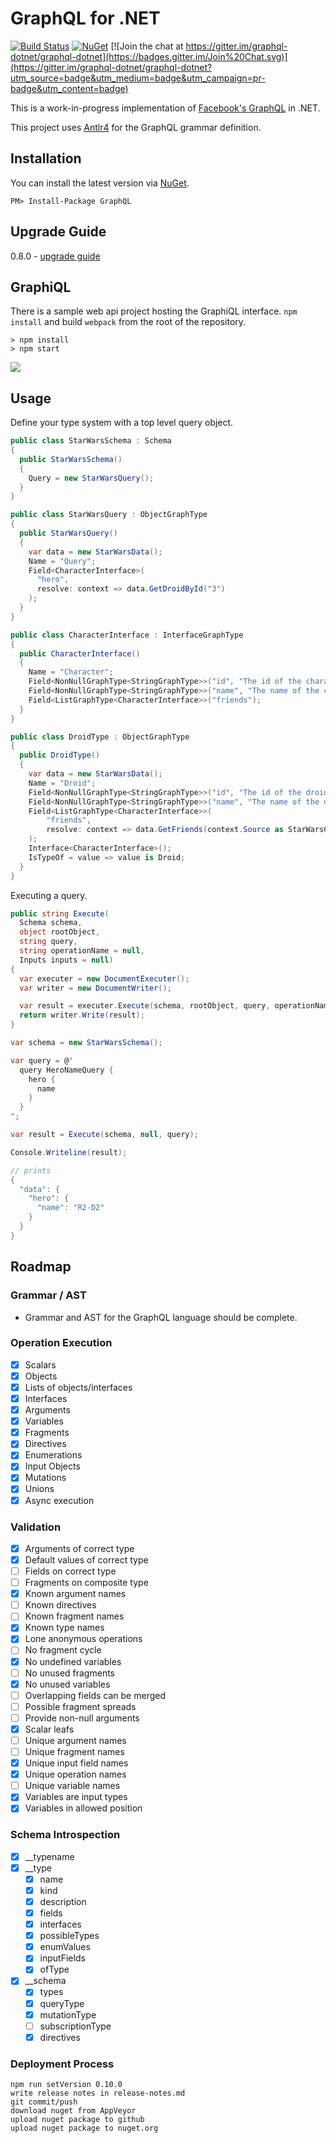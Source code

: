 # GraphQL for .NET

[![Build Status](https://ci.appveyor.com/api/projects/status/github/graphql-dotnet/graphql-dotnet?branch=master&svg=true)](https://ci.appveyor.com/project/graphql-dotnet-ci/graphql-dotnet)
[![NuGet](https://img.shields.io/nuget/v/GraphQL.svg)](https://www.nuget.org/packages/GraphQL/)
[![Join the chat at https://gitter.im/graphql-dotnet/graphql-dotnet](https://badges.gitter.im/Join%20Chat.svg)](https://gitter.im/graphql-dotnet/graphql-dotnet?utm_source=badge&utm_medium=badge&utm_campaign=pr-badge&utm_content=badge)

This is a work-in-progress implementation of [Facebook's GraphQL](https://github.com/facebook/graphql) in .NET.

This project uses [Antlr4](https://github.com/tunnelvisionlabs/antlr4cs) for the GraphQL grammar definition.

## Installation

You can install the latest version via [NuGet](https://www.nuget.org/packages/GraphQL/).

`PM> Install-Package GraphQL`

## Upgrade Guide

0.8.0 - [upgrade guide](/upgrade-guides/v0.8.0.md)

## GraphiQL
There is a sample web api project hosting the GraphiQL interface.  `npm install` and build `webpack` from the root of the repository.

```
> npm install
> npm start
```
![](http://i.imgur.com/2uGdVAj.png)

## Usage

Define your type system with a top level query object.

```csharp
public class StarWarsSchema : Schema
{
  public StarWarsSchema()
  {
    Query = new StarWarsQuery();
  }
}

public class StarWarsQuery : ObjectGraphType
{
  public StarWarsQuery()
  {
    var data = new StarWarsData();
    Name = "Query";
    Field<CharacterInterface>(
      "hero",
      resolve: context => data.GetDroidById("3")
    );
  }
}

public class CharacterInterface : InterfaceGraphType
{
  public CharacterInterface()
  {
    Name = "Character";
    Field<NonNullGraphType<StringGraphType>>("id", "The id of the character.");
    Field<NonNullGraphType<StringGraphType>>("name", "The name of the character.");
    Field<ListGraphType<CharacterInterface>>("friends");
  }
}

public class DroidType : ObjectGraphType
{
  public DroidType()
  {
    var data = new StarWarsData();
    Name = "Droid";
    Field<NonNullGraphType<StringGraphType>>("id", "The id of the droid.");
    Field<NonNullGraphType<StringGraphType>>("name", "The name of the droid.");
    Field<ListGraphType<CharacterInterface>>(
        "friends",
        resolve: context => data.GetFriends(context.Source as StarWarsCharacter)
    );
    Interface<CharacterInterface>();
    IsTypeOf = value => value is Droid;
  }
}
```

Executing a query.

```csharp
public string Execute(
  Schema schema,
  object rootObject,
  string query,
  string operationName = null,
  Inputs inputs = null)
{
  var executer = new DocumentExecuter();
  var writer = new DocumentWriter();

  var result = executer.Execute(schema, rootObject, query, operationName, inputs);
  return writer.Write(result);
}

var schema = new StarWarsSchema();

var query = @"
  query HeroNameQuery {
    hero {
      name
    }
  }
";

var result = Execute(schema, null, query);

Console.Writeline(result);

// prints
{
  "data": {
    "hero": {
      "name": "R2-D2"
    }
  }
}
```

## Roadmap

### Grammar / AST
- Grammar and AST for the GraphQL language should be complete.

### Operation Execution
- [x] Scalars
- [x] Objects
- [x] Lists of objects/interfaces
- [x] Interfaces
- [x] Arguments
- [x] Variables
- [x] Fragments
- [x] Directives
- [x] Enumerations
- [x] Input Objects
- [x] Mutations
- [x] Unions
- [x] Async execution

### Validation
- [x] Arguments of correct type
- [x] Default values of correct type
- [ ] Fields on correct type
- [ ] Fragments on composite type
- [x] Known argument names
- [ ] Known directives
- [ ] Known fragment names
- [x] Known type names
- [x] Lone anonymous operations
- [ ] No fragment cycle
- [x] No undefined variables
- [ ] No unused fragments
- [x] No unused variables
- [ ] Overlapping fields can be merged
- [ ] Possible fragment spreads
- [ ] Provide non-null arguments
- [x] Scalar leafs
- [ ] Unique argument names
- [ ] Unique fragment names
- [x] Unique input field names
- [x] Unique operation names
- [ ] Unique variable names
- [x] Variables are input types
- [x] Variables in allowed position

### Schema Introspection
- [x] __typename
- [x] __type
  - [x] name
  - [x] kind
  - [x] description
  - [x] fields
  - [x] interfaces
  - [x] possibleTypes
  - [x] enumValues
  - [x] inputFields
  - [x] ofType
- [x] __schema
  - [x] types
  - [x] queryType
  - [x] mutationType
  - [ ] subscriptionType
  - [x] directives

### Deployment Process

```
npm run setVersion 0.10.0
write release notes in release-notes.md
git commit/push
download nuget from AppVeyor
upload nuget package to github
upload nuget package to nuget.org
```
